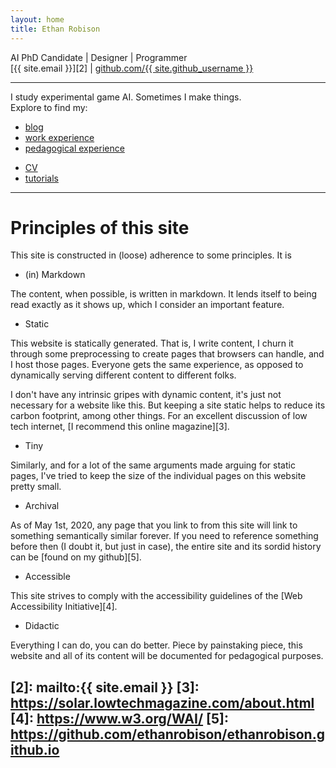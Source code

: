 ```yaml
---
layout: home
title: Ethan Robison
---
```


AI PhD Candidate \| Designer \| Programmer<br>
[{{ site.email }}][2] | 
[github.com/{{ site.github_username }}][1]

---

I study experimental game AI. Sometimes I make things.<br>
Explore to find my:

- [blog](/posts)
- [work experience](/projects/professional)
- [pedagogical experience](/teaching/teaching)
<!-- - projects/CV -->
<!-- - [research](/research) -->
- [CV](/cv)
- [tutorials](/tutorials/intro)

---

# Principles of this site

This site is constructed in (loose) adherence to some principles. It is

- (in) Markdown

The content, when possible, is written in markdown. It lends itself to
being read exactly as it shows up, which I consider an important
feature.

- Static

This website is statically generated. That is, I write content, I churn
it through some preprocessing to create pages that browsers can handle,
and I host those pages. Everyone gets the same experience, as opposed to
dynamically serving different content to different folks.

I don't have any intrinsic gripes with dynamic content, it's just not
necessary for a website like this. But keeping a site static helps to
reduce its carbon footprint, among other things. For an excellent
discussion of low tech internet, [I recommend this online
magazine][3].

- Tiny

Similarly, and for a lot of the same arguments made arguing for static
pages, I've tried to keep the size of the individual pages on this
website pretty small. 

- Archival

As of May 1st, 2020, any page that you link to from this site will link
to something semantically similar forever. If you need to reference
something before then (I doubt it, but just in case), the entire site
and its sordid history can be [found on my github][5].

- Accessible

This site strives to comply with the accessibility guidelines
of the [Web Accessibility Initiative][4].

- Didactic

Everything I can do, you can do better. Piece by painstaking piece, this
website and all of its content will be documented for pedagogical
purposes.

[1]: https://github.com/{{site.github_username}}/
[2]: mailto:{{ site.email }}
[3]: https://solar.lowtechmagazine.com/about.html
[4]: https://www.w3.org/WAI/
[5]: https://github.com/ethanrobison/ethanrobison.github.io
---
